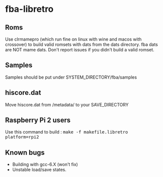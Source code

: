 # fba-libretro

## Roms
Use clrmamepro (which run fine on linux with wine and macos with crossover) to build valid romsets with dats from the dats directory.
fba dats are NOT mame dats.
Don't report issues if you didn't build a valid romset.

## Samples

Samples should be put under SYSTEM_DIRECTORY/fba/samples

## hiscore.dat

Move hiscore.dat from /metadata/ to your SAVE_DIRECTORY

## Raspberry Pi 2 users

Use this command to build :
<tt>make -f makefile.libretro platform=rpi2</tt>

## Known bugs

- Building with gcc-6.X (won't fix)
- Unstable load/save states.

